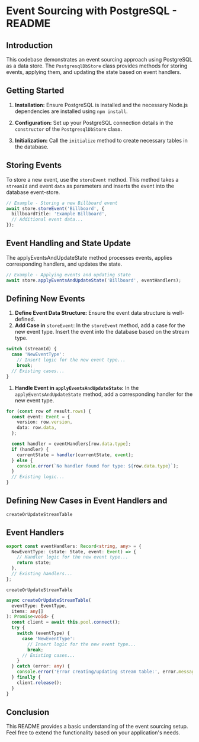 # Event Sourcing with PostgreSQL - README

## Introduction

This codebase demonstrates an event sourcing approach using PostgreSQL as a data store. The `PostgresqlDbStore` class provides methods for storing events, applying them, and updating the state based on event handlers.

## Getting Started

1. **Installation:** Ensure PostgreSQL is installed and the necessary Node.js dependencies are installed using `npm install`.

2. **Configuration:** Set up your PostgreSQL connection details in the `constructor` of the `PostgresqlDbStore` class.

3. **Initialization:** Call the `initialize` method to create necessary tables in the database.

## Storing Events

To store a new event, use the `storeEvent` method. This method takes a `streamId` and event `data` as parameters and inserts the event into the database event-store.

```typescript
// Example - Storing a new Billboard event
await store.storeEvent('Billboard', {
  billboardTitle: 'Example Billboard',
  // Additional event data...
});
```

## Event Handling and State Update

The applyEventsAndUpdateState method processes events, applies corresponding handlers, and updates the state.

```typescript
// Example - Applying events and updating state
await store.applyEventsAndUpdateState('Billboard', eventHandlers);
```

## Defining New Events

1. **Define Event Data Structure:** Ensure the event data structure is well-defined.
2. **Add Case in** `storeEvent`: In the `storeEvent` method, add a case for the new event type. Insert the event into the database based on the stream type.

```typescript
switch (streamId) {
  case 'NewEventType':
    // Insert logic for the new event type...
    break;
  // Existing cases...
}
```

1. **Handle Event in `applyEventsAndUpdateState`:** In the `applyEventsAndUpdateState` method, add a corresponding handler for the new event type.

```typescript
for (const row of result.rows) {
  const event: Event = {
    version: row.version,
    data: row.data,
  };

  const handler = eventHandlers[row.data.type];
  if (handler) {
    currentState = handler(currentState, event);
  } else {
    console.error(`No handler found for type: ${row.data.type}`);
  }
  // Existing logic...
}
```

## Defining New Cases in Event Handlers and
`createOrUpdateStreamTable`

## Event Handlers

```typescript
export const eventHandlers: Record<string, any> = {
  NewEventType: (state: State, event: Event) => {
    // Handler logic for the new event type...
    return state;
  },
  // Existing handlers...
};
```

`createOrUpdateStreamTable`

```typescript
async createOrUpdateStreamTable(
  eventType: EventType,
  items: any[]
): Promise<void> {
  const client = await this.pool.connect();
  try {
    switch (eventType) {
      case 'NewEventType':
        // Insert logic for the new event type...
        break;
      // Existing cases...
    }
  } catch (error: any) {
    console.error('Error creating/updating stream table:', error.message);
  } finally {
    client.release();
  }
}
```

## Conclusion

This README provides a basic understanding of the event sourcing setup. Feel free to extend the functionality based on your application's needs.

